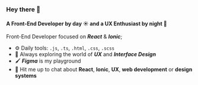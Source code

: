 ### Hey there 👋

#### A Front-End Developer by day ☀️ and a UX Enthusiast by night 🌙

Front-End Developer focused on ***React*** & ***Ionic***;

- ⚙️ Daily tools: `.js`, `.ts`, `.html`, `.css`, `.scss`
- 🌿 Always exploring the world of ***UX*** and ***Interface Design***
- 🖌️ ***Figma*** is my playground
- 💬 Hit me up to chat about **React**, **Ionic**, **UX**, **web development** or **design systems**
